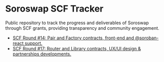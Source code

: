 # Soroswap SCF Tracker
Public repository to track the progress and deliverables of Soroswap through SCF grants, providing transparency and community engagement.

- [SCF Round #14: Pair and Factory contracts, front-end and @soroban-react support.](./scf-14.md)
- [SCF Round #17: Router and Library contracts, UX/UI design & partnerships developments.](./scf-17.md)
